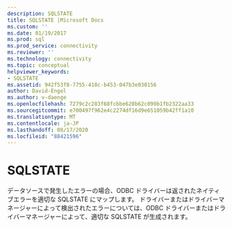 ```yaml
---
description: SQLSTATE
title: SQLSTATE |Microsoft Docs
ms.custom: ''
ms.date: 01/19/2017
ms.prod: sql
ms.prod_service: connectivity
ms.reviewer: ''
ms.technology: connectivity
ms.topic: conceptual
helpviewer_keywords:
- SQLSTATE
ms.assetid: 942f53f8-7755-418c-b453-047b3e030156
author: David-Engel
ms.author: v-daenge
ms.openlocfilehash: 7279c2c283f68fcbbe620b62c099b1fb2322aa33
ms.sourcegitcommit: e700497f962e4c2274df16d9e651059b42ff1a10
ms.translationtype: MT
ms.contentlocale: ja-JP
ms.lasthandoff: 08/17/2020
ms.locfileid: "88421596"
---
```

# <a name="sqlstate"></a>SQLSTATE
データソースで発生したエラーの場合、ODBC ドライバーは返されたネイティブエラーを適切な SQLSTATE にマップします。 ドライバーまたはドライバーマネージャーによって検出されたエラーについては、ODBC ドライバーまたはドライバーマネージャーによって、適切な SQLSTATE が生成されます。
